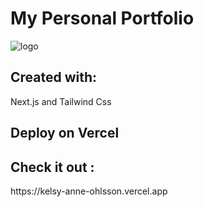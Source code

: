 <h1>My Personal Portfolio</h1>

![logo](https://user-images.githubusercontent.com/98853556/230133862-c2ac38d7-209a-4cdb-94ec-7ac14b48e286.png)

<h2>Created with:</h2>
   <p> Next.js and Tailwind Css </p>

## Deploy on Vercel
<h2>Check it out :</h2>
<p>https://kelsy-anne-ohlsson.vercel.app</>

